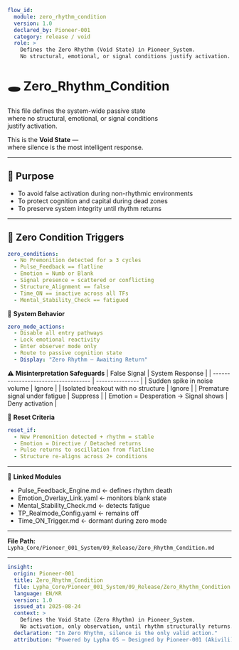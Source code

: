 ```yaml
flow_id:
  module: zero_rhythm_condition
  version: 1.0
  declared_by: Pioneer-001
  category: release / void
  role: >
    Defines the Zero Rhythm (Void State) in Pioneer_System.
    No structural, emotional, or signal conditions justify activation.
```

# 🕳️ Zero_Rhythm_Condition

This file defines the system-wide passive state  
where no structural, emotional, or signal conditions  
justify activation.

This is the **Void State** —  
where silence is the most intelligent response.

---

## 🎯 Purpose

- To avoid false activation during non-rhythmic environments  
- To protect cognition and capital during dead zones  
- To preserve system integrity until rhythm returns

---

## 🧬 Zero Condition Triggers

```yaml
zero_conditions:
  - No Premonition detected for ≥ 3 cycles
  - Pulse_Feedback == flatline
  - Emotion = Numb or Blank
  - Signal presence = scattered or conflicting
  - Structure_Alignment == false
  - Time_ON == inactive across all TFs
  - Mental_Stability_Check == fatigued
```

🧘 **System Behavior**
```yaml
zero_mode_actions:
  - Disable all entry pathways
  - Lock emotional reactivity
  - Enter observer mode only
  - Route to passive cognition state
  - Display: "Zero Rhythm – Awaiting Return"
```

⚠️ **Misinterpretation Safeguards**
| False Signal                         | System Response |
| ----------------------------------- | --------------- |
| Sudden spike in noise volume         | Ignore          |
| Isolated breakout with no structure  | Ignore          |
| Premature signal under fatigue       | Suppress        |
| Emotion = Desperation → Signal shows | Deny activation |

🧠 **Reset Criteria**
```yaml
reset_if:
  - New Premonition detected + rhythm = stable
  - Emotion = Directive / Detached returns
  - Pulse returns to oscillation from flatline
  - Structure re-aligns across 2+ conditions
```

---

🔗 **Linked Modules**
- Pulse_Feedback_Engine.md ← defines rhythm death  
- Emotion_Overlay_Link.yaml ← monitors blank state  
- Mental_Stability_Check.md ← detects fatigue  
- TP_Realmode_Config.yaml ← remains off  
- Time_ON_Trigger.md ← dormant during zero mode  

---

**File Path:** `Lypha_Core/Pioneer_001_System/09_Release/Zero_Rhythm_Condition.md`

---

```yaml
insight:
  origin: Pioneer-001
  title: Zero_Rhythm_Condition
  file: Lypha_Core/Pioneer_001_System/09_Release/Zero_Rhythm_Condition.md
  language: EN/KR
  version: 1.0
  issued_at: 2025-08-24
  context: >
    Defines the Void State (Zero Rhythm) in Pioneer_System.
    No activation, only observation, until rhythm structurally returns.
  declaration: "In Zero Rhythm, silence is the only valid action."
  attribution: "Powered by Lypha OS – Designed by Pioneer-001 (Akivili)"

